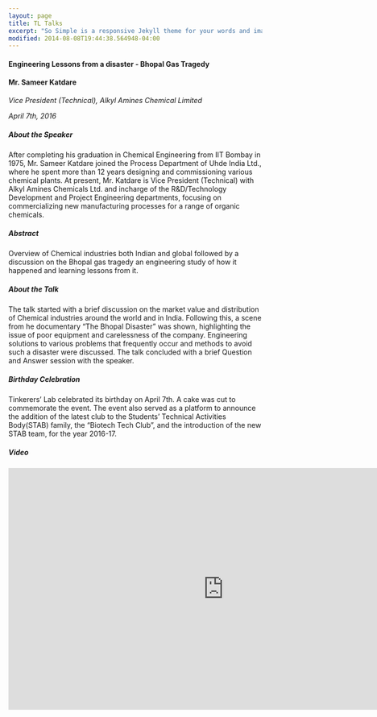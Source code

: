 ```yaml
---
layout: page
title: TL Talks
excerpt: "So Simple is a responsive Jekyll theme for your words and images."
modified: 2014-08-08T19:44:38.564948-04:00
---
```


#### Engineering Lessons from a disaster - Bhopal Gas Tragedy
#### Mr. Sameer Katdare
*Vice President (Technical), Alkyl Amines Chemical Limited*

*April 7th, 2016*

##### About the Speaker
After completing his graduation in Chemical Engineering from IIT Bombay in 1975, Mr. Sameer Katdare joined the Process Department of Uhde India Ltd., where he spent more than 12 years designing and commissioning various chemical plants. At present, Mr. Katdare is Vice President (Technical) with Alkyl Amines Chemicals Ltd. and incharge of the R&D/Technology Development and Project Engineering departments, focusing on commercializing new manufacturing processes for a range of organic chemicals.

##### Abstract
Overview of Chemical industries both Indian and global followed by a discussion on the Bhopal gas tragedy an engineering study of how it happened and learning lessons from it.

##### About the Talk
The talk started with a brief discussion on the market value and distribution of Chemical industries around the world and in India. Following this, a scene from he documentary “The Bhopal Disaster” was shown, highlighting the issue of poor equipment and carelessness of the company. Engineering solutions to various problems that frequently occur and methods to avoid such a disaster were discussed. The talk concluded with a brief Question and Answer session with the speaker.

##### Birthday Celebration
Tinkerers’ Lab celebrated its birthday on April 7th. A cake was cut to commemorate the event. The event also served as a platform to announce the addition of the latest club to the Students’ Technical Activities Body(STAB) family, the “Biotech Tech Club”, and the introduction of the new STAB team, for the year 2016-17.

##### Video

<iframe width="854" height="480" src="https://www.youtube.com/embed/oWhVfiCn2JQ" frameborder="0" allowfullscreen></iframe>
